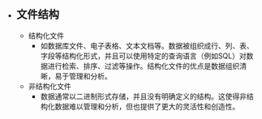 - ## 文件结构
	- 结构化文件
		- 如数据库文件、电子表格、文本文档等。数据被组织成行、列、表、字段等结构化形式，并且可以使用特定的查询语言（例如SQL）对数据进行检索、排序、过滤等操作。结构化文件的优点是数据组织清晰，易于管理和分析。
	- 非结构化文件
		- 数据通常以二进制形式存储，并且没有明确定义的结构。这使得非结构化数据难以管理和分析，但也提供了更大的灵活性和创造性。